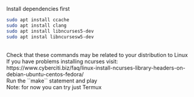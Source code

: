Install dependencies first
<br>
```sh
sudo apt install ccache
sudo apt install clang
sudo apt install libncurses5-dev
sudo apt instal libncursesw5-dev
```
<br>
Check that these commands may be related to your distribution to Linux
<br>
If you have problems installing ncurses visit: https://www.cyberciti.biz/faq/linux-install-ncurses-library-headers-on-debian-ubuntu-centos-fedora/
<br>
Run the ``make`` statement and play
<br>
Note: for now you can try just Termux
